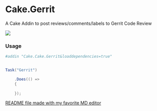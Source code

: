 # Cake.Gerrit
A Cake Addin to post reviews/comments/labels to Gerrit Code Review

![](https://github.com/rhtnr/Cake.Gerrit/workflows/Test%20Build%20Publish%20Push/badge.svg)


### Usage

```powershell
#addin "Cake.Cake.Gerrit&loaddependencies=true"
```

```cs

Task("Gerrit")

    .Does(() => 
    {
      
    });
```


[README file made with my favorite MD editor](https://dillinger.io/)

